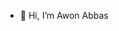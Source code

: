 - 👋 Hi, I’m Awon Abbas

<!---
awon-abbas/awon-abbas is a ✨ special ✨ repository because its `README.md` (this file) appears on your GitHub profile.
You can click the Preview link to take a look at your changes.
--->

